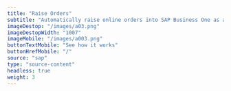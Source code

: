 ```yaml
---
title: "Raise Orders"
subtitle: "Automatically raise online orders into SAP Business One as an invoice or sales order."
imageDestop: "/images/a03.png"
imageDestopWidth: "1007"
imageMobile: "/images/a003.png"
buttonTextMobile: "See how it works"
buttonHrefMobile: "/" 
source: "sap"
type: "source-content"
headless: true
weight: 3
---
```

